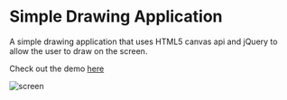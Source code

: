 # Simple Drawing Application

A simple drawing application that uses HTML5 canvas api and jQuery to allow the user to draw on the screen. 

Check out the demo [here](http://fisheradelakin.com/sda/)

![screen](http://i.imgur.com/iUpAi77.png)